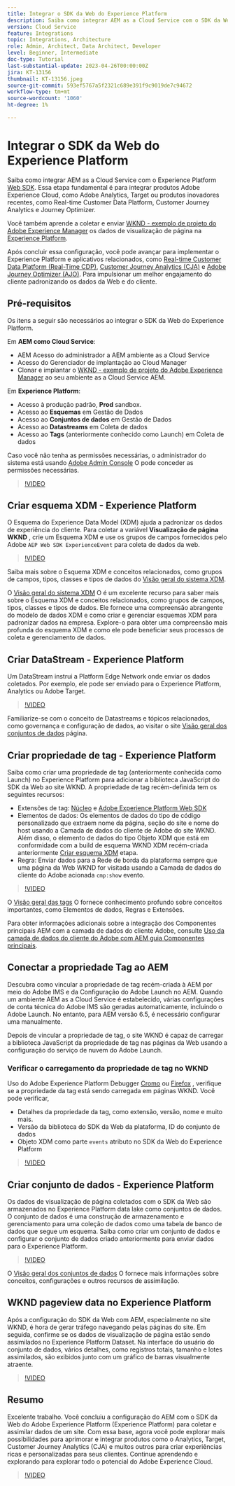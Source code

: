 ```yaml
---
title: Integrar o SDK da Web do Experience Platform
description: Saiba como integrar AEM as a Cloud Service com o SDK da Web do Experience Platform. Essa etapa fundamental é para integrar produtos Adobe Experience Cloud, como Adobe Analytics, Target ou produtos inovadores recentes, como Real-time Customer Data Platform, Customer Journey Analytics e Journey Optimizer.
version: Cloud Service
feature: Integrations
topic: Integrations, Architecture
role: Admin, Architect, Data Architect, Developer
level: Beginner, Intermediate
doc-type: Tutorial
last-substantial-update: 2023-04-26T00:00:00Z
jira: KT-13156
thumbnail: KT-13156.jpeg
source-git-commit: 593ef5767a5f2321c689e391f9c9019de7c94672
workflow-type: tm+mt
source-wordcount: '1060'
ht-degree: 1%

---
```



# Integrar o SDK da Web do Experience Platform

Saiba como integrar AEM as a Cloud Service com o Experience Platform [Web SDK](https://experienceleague.adobe.com/docs/experience-platform/edge/home.html). Essa etapa fundamental é para integrar produtos Adobe Experience Cloud, como Adobe Analytics, Target ou produtos inovadores recentes, como Real-time Customer Data Platform, Customer Journey Analytics e Journey Optimizer.

Você também aprende a coletar e enviar [WKND - exemplo de projeto do Adobe Experience Manager](https://github.com/adobe/aem-guides-wknd#aem-wknd-sites-project) os dados de visualização de página na [Experience Platform](https://experienceleague.adobe.com/docs/experience-platform/landing/home.html).

Após concluir essa configuração, você pode avançar para implementar o Experience Platform e aplicativos relacionados, como [Real-time Customer Data Platform (Real-Time CDP)](https://experienceleague.adobe.com/docs/experience-platform/rtcdp/overview.html?lang=pt-BR), [Customer Journey Analytics (CJA)](https://experienceleague.adobe.com/docs/customer-journey-analytics.html) e [Adobe Journey Optimizer (AJO)](https://experienceleague.adobe.com/docs/journey-optimizer.html). Para impulsionar um melhor engajamento do cliente padronizando os dados da Web e do cliente.

## Pré-requisitos

Os itens a seguir são necessários ao integrar o SDK da Web do Experience Platform.

Em **AEM como Cloud Service**:

+ AEM Acesso do administrador a AEM ambiente as a Cloud Service
+ Acesso do Gerenciador de implantação ao Cloud Manager
+ Clonar e implantar o [WKND - exemplo de projeto do Adobe Experience Manager](https://github.com/adobe/aem-guides-wknd#aem-wknd-sites-project) ao seu ambiente as a Cloud Service AEM.

Em **Experience Platform**:

+ Acesso à produção padrão, **Prod** sandbox.
+ Acesso ao **Esquemas** em Gestão de Dados
+ Acesso ao **Conjuntos de dados** em Gestão de Dados
+ Acesso ao **Datastreams** em Coleta de dados
+ Acesso ao **Tags** (anteriormente conhecido como Launch) em Coleta de dados

Caso você não tenha as permissões necessárias, o administrador do sistema está usando [Adobe Admin Console](https://adminconsole.adobe.com/) O pode conceder as permissões necessárias.

>[!VIDEO](https://video.tv.adobe.com/v/3418856?quality=12&learn=on)

## Criar esquema XDM - Experience Platform

O Esquema do Experience Data Model (XDM) ajuda a padronizar os dados de experiência do cliente. Para coletar a variável **Visualização de página WKND** , crie um Esquema XDM e use os grupos de campos fornecidos pelo Adobe `AEP Web SDK ExperienceEvent` para coleta de dados da web.


>[!VIDEO](https://video.tv.adobe.com/v/3418894?quality=12&learn=on)

Saiba mais sobre o Esquema XDM e conceitos relacionados, como grupos de campos, tipos, classes e tipos de dados do [Visão geral do sistema XDM](https://experienceleague.adobe.com/docs/experience-platform/xdm/home.html).

O [Visão geral do sistema XDM](https://experienceleague.adobe.com/docs/experience-platform/xdm/home.html) O é um excelente recurso para saber mais sobre o Esquema XDM e conceitos relacionados, como grupos de campos, tipos, classes e tipos de dados. Ele fornece uma compreensão abrangente do modelo de dados XDM e como criar e gerenciar esquemas XDM para padronizar dados na empresa. Explore-o para obter uma compreensão mais profunda do esquema XDM e como ele pode beneficiar seus processos de coleta e gerenciamento de dados.

## Criar DataStream - Experience Platform

Um DataStream instrui a Platform Edge Network onde enviar os dados coletados. Por exemplo, ele pode ser enviado para o Experience Platform, Analytics ou Adobe Target.


>[!VIDEO](https://video.tv.adobe.com/v/3418895?quality=12&learn=on)

Familiarize-se com o conceito de Datastreams e tópicos relacionados, como governança e configuração de dados, ao visitar o site [Visão geral dos conjuntos de dados](https://experienceleague.adobe.com/docs/experience-platform/edge/datastreams/overview.html) página.

## Criar propriedade de tag - Experience Platform

Saiba como criar uma propriedade de tag (anteriormente conhecida como Launch) no Experience Platform para adicionar a biblioteca JavaScript do SDK da Web ao site WKND. A propriedade de tag recém-definida tem os seguintes recursos:

+ Extensões de tag: [Núcleo](https://exchange.adobe.com/apps/ec/100223/adobe-launch-core-extension) e [Adobe Experience Platform Web SDK](https://exchange.adobe.com/apps/ec/106387/aep-web-sdk)
+ Elementos de dados: Os elementos de dados do tipo de código personalizado que extraem nome da página, seção do site e nome do host usando a Camada de dados do cliente de Adobe do site WKND. Além disso, o elemento de dados do tipo Objeto XDM que está em conformidade com a build de esquema WKND XDM recém-criada anteriormente [Criar esquema XDM](#create-xdm-schema---experience-platform) etapa.
+ Regra: Enviar dados para a Rede de borda da plataforma sempre que uma página da Web WKND for visitada usando a Camada de dados do cliente do Adobe acionada `cmp:show` evento.


>[!VIDEO](https://video.tv.adobe.com/v/3418896?quality=12&learn=on)

O [Visão geral das tags](https://experienceleague.adobe.com/docs/experience-platform/tags/home.html) O fornece conhecimento profundo sobre conceitos importantes, como Elementos de dados, Regras e Extensões.

Para obter informações adicionais sobre a integração dos Componentes principais AEM com a camada de dados do cliente Adobe, consulte [Uso da camada de dados do cliente do Adobe com AEM guia Componentes principais](https://experienceleague.adobe.com/docs/experience-manager-learn/sites/integrations/adobe-client-data-layer/data-layer-overview.html?lang=pt-BR).

## Conectar a propriedade Tag ao AEM

Descubra como vincular a propriedade de tag recém-criada à AEM por meio do Adobe IMS e da Configuração do Adobe Launch no AEM. Quando um ambiente AEM as a Cloud Service é estabelecido, várias configurações de conta técnica do Adobe IMS são geradas automaticamente, incluindo o Adobe Launch. No entanto, para AEM versão 6.5, é necessário configurar uma manualmente.

Depois de vincular a propriedade de tag, o site WKND é capaz de carregar a biblioteca JavaScript da propriedade de tag nas páginas da Web usando a configuração do serviço de nuvem do Adobe Launch.

### Verificar o carregamento da propriedade de tag no WKND

Uso do Adobe Experience Platform Debugger [Cromo](https://chrome.google.com/webstore/detail/adobe-experience-platform/bfnnokhpnncpkdmbokanobigaccjkpob) ou [Firefox](https://addons.mozilla.org/en-US/firefox/addon/adobe-experience-platform-dbg/) , verifique se a propriedade da tag está sendo carregada em páginas WKND. Você pode verificar,

+ Detalhes da propriedade da tag, como extensão, versão, nome e muito mais.
+ Versão da biblioteca do SDK da Web da plataforma, ID do conjunto de dados
+ Objeto XDM como parte `events` atributo no SDK da Web do Experience Platform

>[!VIDEO](https://video.tv.adobe.com/v/3418897?quality=12&learn=on)

## Criar conjunto de dados - Experience Platform

Os dados de visualização de página coletados com o SDK da Web são armazenados no Experience Platform data lake como conjuntos de dados. O conjunto de dados é uma construção de armazenamento e gerenciamento para uma coleção de dados como uma tabela de banco de dados que segue um esquema. Saiba como criar um conjunto de dados e configurar o conjunto de dados criado anteriormente para enviar dados para o Experience Platform.


>[!VIDEO](https://video.tv.adobe.com/v/3418898?quality=12&learn=on)

O [Visão geral dos conjuntos de dados](https://experienceleague.adobe.com/docs/experience-platform/catalog/datasets/overview.html) O fornece mais informações sobre conceitos, configurações e outros recursos de assimilação.


## WKND pageview data no Experience Platform

Após a configuração do SDK da Web com AEM, especialmente no site WKND, é hora de gerar tráfego navegando pelas páginas do site. Em seguida, confirme se os dados de visualização de página estão sendo assimilados no Experience Platform Dataset. Na interface do usuário do conjunto de dados, vários detalhes, como registros totais, tamanho e lotes assimilados, são exibidos junto com um gráfico de barras visualmente atraente.

>[!VIDEO](https://video.tv.adobe.com/v/3418899?quality=12&learn=on)


## Resumo

Excelente trabalho. Você concluiu a configuração do AEM com o SDK da Web do Adobe Experience Platform (Experience Platform) para coletar e assimilar dados de um site. Com essa base, agora você pode explorar mais possibilidades para aprimorar e integrar produtos como o Analytics, Target, Customer Journey Analytics (CJA) e muitos outros para criar experiências ricas e personalizadas para seus clientes. Continue aprendendo e explorando para explorar todo o potencial do Adobe Experience Cloud.

>[!VIDEO](https://video.tv.adobe.com/v/3418900?quality=12&learn=on)
